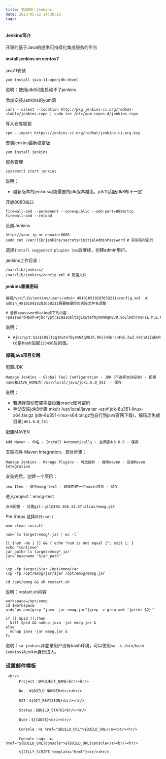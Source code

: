 ```yaml
---
title: 第20期：Jenkins
date: 2023-05-22 14:38:13
tags:
---
```

#### Jenkins简介
开源的基于Java的提供可持续化集成服务的平台

#### install jenkins on centos7
java11安装
```
yum install java-11-openjdk-devel
```
说明：使用jdk8可能启动不了jenkins

添加安装Jenkins的yum源
```
curl --silent --location http://pkg.jenkins-ci.org/redhat-stable/jenkins.repo | sudo tee /etc/yum.repos.d/jenkins.repo
```

导入仓库密钥
```
rpm --import https://jenkins-ci.org/redhat/jenkins-ci.org.key
```

安装jenkins最新稳定版
```
yum install jenkins
```

服务管理
```
systemctl start jenkins
```
说明：
- 越新版本的jenkins可能需要的jdk版本越高，jdk11适配jdk8却不一定

开放8080端口
```
firewall-cmd --permanent --zone=public --add-port=8080/tcp
firewall-cmd --reload
```

设置Jenkins
```
http://your_ip_or_domain:8080
sudo cat /var/lib/jenkins/secrets/initialAdminPassword # 获取临时密码
```

选择`Install suggested plugins box`后继续，创建admin用户。

jenkins工作目录：
```
/var/lib/jenkins/
/var/lib/jenkins/config.xml # 配置文件
```
#### jenkins重置密码
```
编辑/var/lib/jenkins/users/admin_491010919283058211/config.xml  # admin_491010919283058211需要根据你的实际文件名调整

# 替换<passwordHash>成下列内容：
<passwordHash>#jbcrypt:$2a$10$ltzg1Kwtef0ymmNAqR8JR.961lHdnrsoFsE.huZ.G4r1AiIaENRC6</passwordHash>
```
说明：
- `#jbcrypt:$2a$10$ltzg1Kwtef0ymmNAqR8JR.961lHdnrsoFsE.huZ.G4r1AiIaENRC6`是hash加密`123456`后的值。
#### 部署java项目实践
配置JDK
```
Manage Jenkins - Global Tool Configuration - JDK（不选择自动安装）- 配置name和JAVA_HOME为`/usr/local/java/jdk1.8.0_351` - 保存
```
说明：
- 若选择自动安装需要设置oracle账号密码
- 手动安装jdk8步骤
  mkdir /usr/local/java
  tar -xzvf jdk-8u351-linux-x64.tar.gz (jdk-8u351-linux-x64.tar.gz包自行到java官网下载)，解压后生成目录`jdk1.8.0_351`

  
配置MAVEN
```
Add Maven - 命名 - Install Automatically - 选择版本3.8.6 - 保存
```

安装插件 Maven Integration，具体步骤：
```
Manage Jenkins - Manage Plugins - 可选插件 - 搜索maven - 安装Maven Integration
```

安装完后，创建一个项目：
```
new Item - 命名emog-test - 选择构建一个maven项目 - 保存
```

进入project：emog-test
```
点击配置 - 设置git：git@192.168.31.87:alias/emog.git
```

Pre Steps
选择`执行shell`
```
mvn clean install

num=`ls target/emog*.jar | wc -l`

[[ $num -ne 1 ]] && { echo "num is not equal 1"; exit 1; }
echo "continue"
jar_path=`ls target/emog*.jar`
jar=`basename "$jar_path"`


\cp -fp target/$jar /opt/emog/jar
\cp -fp /opt/emog/jar/$jar /opt/emog/emog.jar

cd /opt/emog && sh restart.sh
```
说明：restart.sh内容
```
workspace=/opt/emog
cd $workspace
pid=`ps aux|grep "java -jar emog.jar"|grep -v grep|awk '{print $2}'`

if [[ $pid ]];then
  kill $pid && nohup java -jar emog.jar &
else
  nohup java -jar emog.jar &
fi
```
说明：`su jenkins`非登录用户没有bash环境，可以使用`su -s /bin/bash jenkins`以jenkin身份进入。

### 设置邮件模板
```
 <hr/>
      Project：$PROJECT_NAME<br/><hr/>

      No.：#$BUILD_NUMBER<br/><hr/>

      GIT：${GIT_REVISION}<br/><hr/>

      Status：$BUILD_STATUS<br/><hr/>

      User：${CAUSE}<br/><hr/>

      Console：<a href="$BUILD_URL">$BUILD_URL</a><br/><hr/>
 
      Console Logs：<a href="${BUILD_URL}console">${BUILD_URL}console</a><br/><hr/>

      ${JELLY_SCRIPT,template="html"}<br/><hr/>
```

